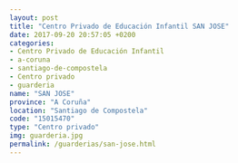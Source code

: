 ```yaml
---
layout: post
title: "Centro Privado de Educación Infantil SAN JOSE"
date: 2017-09-20 20:57:05 +0200
categories:
- Centro Privado de Educación Infantil
- a-coruna
- santiago-de-compostela
- Centro privado
- guarderia
name: "SAN JOSE"
province: "A Coruña"
location: "Santiago de Compostela"
code: "15015470"
type: "Centro privado"
img: guarderia.jpg
permalink: /guarderias/san-jose.html
---
```

